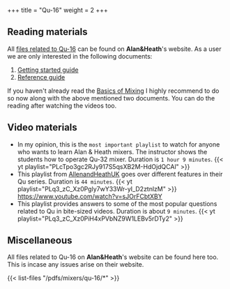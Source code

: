 +++
title = "Qu-16"
weight = 2
+++


## Reading materials

All [files related to Qu-16](https://www.allen-heath.com/hardware/qu/qu-16/resources/) can be found on **Alan&Heath**'s website. As a user we are only interested in the following documents:
1. [Getting started guide](/pdfs/mixers/qu-16/Qu-Mixer-Getting-Started-Guide-AP10025_2-V1.9-1.pdf)
2. [Reference guide](/pdfs/mixers/qu-16/Qu-Mixer-Reference-Guide-AP9372_10.pdf)

If you haven't already read the [Basics of Mixing](pdfs/mixers/basics_of_mixing.pdf) I highly recommend to do so now along with the above mentioned two documents. You can do the reading after watching the videos too.


## Video materials
- In my opinion, this is the `most important playlist` to watch for anyone who wants to learn Alan & Heath mixers. The instructor shows the students how to operate Qu-32 mixer. Duration is `1 hour 9 minutes`.
{{< yt playlist="PLcTpo3gc2RJy917S5qsXB2M-HdOjdQCAl" >}}
- This playlist from [AllenandHeathUK](https://www.youtube.com/@AllenandHeathUK) goes over different features in their Qu series. Duration is `44 minutes`.
{{< yt playlist="PLq3_zC_Xz0Pgly7wY33Wr-yI_D2ztnlzM" >}}
https://www.youtube.com/watch?v=sJOrFCbtXBY
- This playlist provides answers to some of the most popular questions related to Qu in bite-sized videos. Duration is about `9 minutes`.
{{< yt playlist="PLq3_zC_Xz0PiH4xPVbNZ9W1LEBv5rDTy2" >}}

## Miscellaneous

All files related to Qu-16 on **Alan&Heath**'s website can be found here too. This is incase any issues arise on their website.

{{< list-files "/pdfs/mixers/qu-16/*" >}}